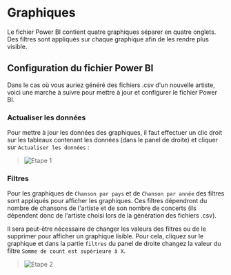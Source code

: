 # Graphiques

Le fichier Power BI contient quatre graphiques séparer en quatre onglets. Des filtres sont appliqués sur chaque graphique afin de les rendre plus visible.

## Configuration du fichier Power BI


Dans le cas où vous auriez généré des fichiers .csv d'un nouvelle artiste, voici une marche à suivre pour mettre à jour et configurer le fichier Power BI.

### Actualiser les données

Pour mettre à jour les données des graphiques, il faut effectuer un clic droit sur les tableaux contenant les données (dans le panel de droite) et cliquer sur `Actualiser les données` :
> ![Etape 1](https://i.imgur.com/L1lkpGw.png)

### Filtres
Pour les graphiques de `Chanson par pays` et de `Chanson par année` des filtres sont appliqués pour afficher les graphiques. Ces filtres dépendront du nombre de chansons de l'artiste et de son nombre de concerts (ils dépendent donc de l'artiste choisi lors de la génération des fichiers .csv).

Il sera peut-être nécessaire de changer  les valeurs des filtres ou de le supprimer pour afficher un graphique lisible. Pour cela, cliquez sur le graphique et dans la partie `filtres` du panel de droite changez la valeur du filtre `Somme de count est supérieure à X`.

> ![Etape 2](https://i.imgur.com/IkRU7gQ.png)
